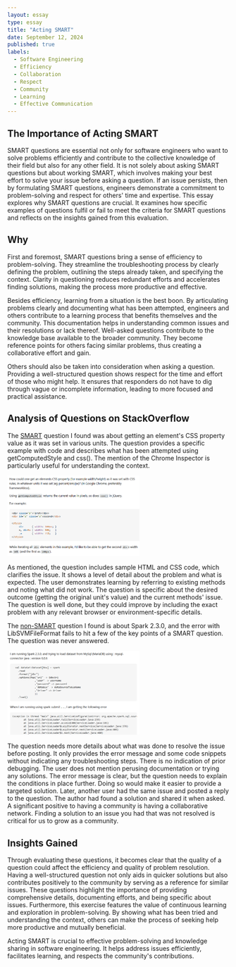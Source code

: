```yaml
---
layout: essay
type: essay
title: "Acting SMART"
date: September 12, 2024
published: true
labels:
  - Software Engineering
  - Efficiency
  - Collaboration
  - Respect
  - Community
  - Learning
  - Effective Communication
---
```


## The Importance of Acting SMART

SMART questions are essential not only for software engineers who want to solve problems efficiently and contribute to the collective knowledge of their field but also for any other field. It is not solely about asking SMART questions but about working SMART, which involves making your best effort to solve your issue before asking a question. If an issue persists, then by formulating SMART questions, engineers demonstrate a commitment to problem-solving and respect for others' time and expertise. This essay explores why SMART questions are crucial. It examines how specific examples of questions fulfil or fail to meet the criteria for SMART questions and reflects on the insights gained from this evaluation.

## Why

First and foremost, SMART questions bring a sense of efficiency to problem-solving. They streamline the troubleshooting process by clearly defining the problem, outlining the steps already taken, and specifying the context. Clarity in questioning reduces redundant efforts and accelerates finding solutions, making the process more productive and effective.

Besides efficiency, learning from a situation is the best boon. By articulating problems clearly and documenting what has been attempted, engineers and others contribute to a learning process that benefits themselves and the community. This documentation helps in understanding common issues and their resolutions or lack thereof. Well-asked questions contribute to the knowledge base available to the broader community. They become reference points for others facing similar problems, thus creating a collaborative effort and gain.

Others should also be taken into consideration when asking a question. Providing a well-structured question shows respect for the time and effort of those who might help. It ensures that responders do not have to dig through vague or incomplete information, leading to more focused and practical assistance.

## Analysis of Questions on StackOverflow

The [SMART](https://stackoverflow.com/questions/9730612/get-element-css-property-width-height-value-as-it-was-set-in-percent-em-px-et) question  I found was about getting an element's CSS property value as it was set in various units. The question provides a specific example with code and describes what has been attempted using getComputedStyle and css(). The mention of the Chrome Inspector is particularly useful for understanding the context.

<div class="center-image">
  <img src="../img/actingsmart/actingsmart-smartqn.png" alt="A user acting SMART" width="300" />
</div>

As mentioned, the question includes sample HTML and CSS code, which clarifies the issue. It shows a level of detail about the problem and what is expected. The user demonstrates learning by referring to existing methods and noting what did not work. The question is specific about the desired outcome (getting the original unit's value) and the current methods' issue. The question is well done, but they could improve by including the exact problem with any relevant browser or environment-specific details.

The [non-SMART](https://stackoverflow.com/questions/53172241/spark-2-3-0-giving-error-provider-org-apache-spark-ml-source-libsvm-libsvmfile) question I found is about Spark 2.3.0, and the error with LibSVMFileFormat fails to hit a few of the key points of a SMART question. The question was never answered. 

<div class="center-image">
  <img src="../img/actingsmart/actingsmart-notsmartqn.png" alt="A user acting SMART" width="300" />
</div>

The question needs more details about what was done to resolve the issue before posting. It only provides the error message and some code snippets without indicating any troubleshooting steps. There is no indication of prior debugging. The user does not mention perusing documentation or trying any solutions. The error message is clear, but the question needs to explain the conditions in place further. Doing so would make it easier to provide a targeted solution. Later, another user had the same issue and posted a reply to the question. The author had found a solution and shared it when asked. A significant positive to having a community is having a collaborative network. Finding a solution to an issue you had that was not resolved is critical for us to grow as a community.

## Insights Gained

Through evaluating these questions, it becomes clear that the quality of a question could affect the efficiency and quality of problem resolution. Having a well-structured question not only aids in quicker solutions but also contributes positively to the community by serving as a reference for similar issues. These questions highlight the importance of providing comprehensive details, documenting efforts, and being specific about issues.
Furthermore, this exercise features the value of continuous learning and exploration in problem-solving. By showing what has been tried and understanding the context, others can make the process of seeking help more productive and mutually beneficial.
    
Acting SMART is crucial to effective problem-solving and knowledge sharing in software engineering. It helps address issues efficiently, facilitates learning, and respects the community's contributions.